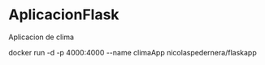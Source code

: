 # AplicacionFlask
Aplicacion de clima


docker run -d -p 4000:4000 --name climaApp nicolaspedernera/flaskapp
